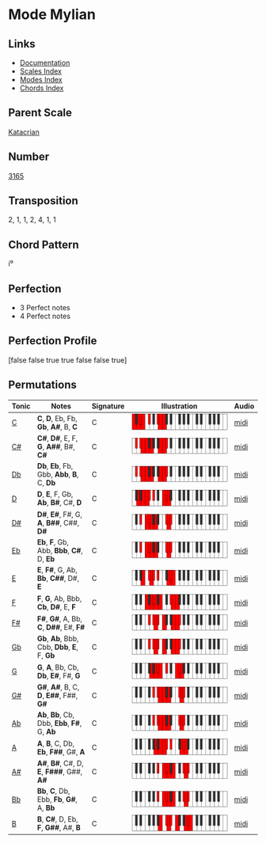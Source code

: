 # Mode Mylian

## Links

- [Documentation](README.md)
- [Scales Index](Scales.md)
- [Modes Index](Modes.md)
- [Chords Index](Chords.md)

## Parent Scale

[Katacrian](ScaleKatacrian.md)

## Number

[3165](https://ianring.com/musictheory/scales/3165)

## Transposition

2, 1, 1, 2, 4, 1, 1

## Chord Pattern

i⁰

## Perfection

- 3 Perfect notes
- 4 Perfect notes

## Perfection Profile

[false false true true false false true]

## Permutations

| Tonic | Notes | Signature | Illustration | Audio |
|-------|-------|-----------|--------------|-------|
| [C](ModeCNaturalMylian.md) | **C**, **D**, Eb, Fb, **Gb**, **A#**, B, **C** | C | ![CNaturalMylian](ModeCNaturalMylian.png) | [midi](https://github.com/edipermadi/music/blob/main/docs/ModeCNaturalMylian.mid?raw=true) |
| [C#](ModeCSharpMylian.md) | **C#**, **D#**, E, F, **G**, **A##**, B#, **C#** | C | ![CSharpMylian](ModeCSharpMylian.png) | [midi](https://github.com/edipermadi/music/blob/main/docs/ModeCSharpMylian.mid?raw=true) |
| [Db](ModeDFlatMylian.md) | **Db**, **Eb**, Fb, Gbb, **Abb**, **B**, C, **Db** | C | ![DFlatMylian](ModeDFlatMylian.png) | [midi](https://github.com/edipermadi/music/blob/main/docs/ModeDFlatMylian.mid?raw=true) |
| [D](ModeDNaturalMylian.md) | **D**, **E**, F, Gb, **Ab**, **B#**, C#, **D** | C | ![DNaturalMylian](ModeDNaturalMylian.png) | [midi](https://github.com/edipermadi/music/blob/main/docs/ModeDNaturalMylian.mid?raw=true) |
| [D#](ModeDSharpMylian.md) | **D#**, **E#**, F#, G, **A**, **B##**, C##, **D#** | C | ![DSharpMylian](ModeDSharpMylian.png) | [midi](https://github.com/edipermadi/music/blob/main/docs/ModeDSharpMylian.mid?raw=true) |
| [Eb](ModeEFlatMylian.md) | **Eb**, **F**, Gb, Abb, **Bbb**, **C#**, D, **Eb** | C | ![EFlatMylian](ModeEFlatMylian.png) | [midi](https://github.com/edipermadi/music/blob/main/docs/ModeEFlatMylian.mid?raw=true) |
| [E](ModeENaturalMylian.md) | **E**, **F#**, G, Ab, **Bb**, **C##**, D#, **E** | C | ![ENaturalMylian](ModeENaturalMylian.png) | [midi](https://github.com/edipermadi/music/blob/main/docs/ModeENaturalMylian.mid?raw=true) |
| [F](ModeFNaturalMylian.md) | **F**, **G**, Ab, Bbb, **Cb**, **D#**, E, **F** | C | ![FNaturalMylian](ModeFNaturalMylian.png) | [midi](https://github.com/edipermadi/music/blob/main/docs/ModeFNaturalMylian.mid?raw=true) |
| [F#](ModeFSharpMylian.md) | **F#**, **G#**, A, Bb, **C**, **D##**, E#, **F#** | C | ![FSharpMylian](ModeFSharpMylian.png) | [midi](https://github.com/edipermadi/music/blob/main/docs/ModeFSharpMylian.mid?raw=true) |
| [Gb](ModeGFlatMylian.md) | **Gb**, **Ab**, Bbb, Cbb, **Dbb**, **E**, F, **Gb** | C | ![GFlatMylian](ModeGFlatMylian.png) | [midi](https://github.com/edipermadi/music/blob/main/docs/ModeGFlatMylian.mid?raw=true) |
| [G](ModeGNaturalMylian.md) | **G**, **A**, Bb, Cb, **Db**, **E#**, F#, **G** | C | ![GNaturalMylian](ModeGNaturalMylian.png) | [midi](https://github.com/edipermadi/music/blob/main/docs/ModeGNaturalMylian.mid?raw=true) |
| [G#](ModeGSharpMylian.md) | **G#**, **A#**, B, C, **D**, **E##**, F##, **G#** | C | ![GSharpMylian](ModeGSharpMylian.png) | [midi](https://github.com/edipermadi/music/blob/main/docs/ModeGSharpMylian.mid?raw=true) |
| [Ab](ModeAFlatMylian.md) | **Ab**, **Bb**, Cb, Dbb, **Ebb**, **F#**, G, **Ab** | C | ![AFlatMylian](ModeAFlatMylian.png) | [midi](https://github.com/edipermadi/music/blob/main/docs/ModeAFlatMylian.mid?raw=true) |
| [A](ModeANaturalMylian.md) | **A**, **B**, C, Db, **Eb**, **F##**, G#, **A** | C | ![ANaturalMylian](ModeANaturalMylian.png) | [midi](https://github.com/edipermadi/music/blob/main/docs/ModeANaturalMylian.mid?raw=true) |
| [A#](ModeASharpMylian.md) | **A#**, **B#**, C#, D, **E**, **F###**, G##, **A#** | C | ![ASharpMylian](ModeASharpMylian.png) | [midi](https://github.com/edipermadi/music/blob/main/docs/ModeASharpMylian.mid?raw=true) |
| [Bb](ModeBFlatMylian.md) | **Bb**, **C**, Db, Ebb, **Fb**, **G#**, A, **Bb** | C | ![BFlatMylian](ModeBFlatMylian.png) | [midi](https://github.com/edipermadi/music/blob/main/docs/ModeBFlatMylian.mid?raw=true) |
| [B](ModeBNaturalMylian.md) | **B**, **C#**, D, Eb, **F**, **G##**, A#, **B** | C | ![BNaturalMylian](ModeBNaturalMylian.png) | [midi](https://github.com/edipermadi/music/blob/main/docs/ModeBNaturalMylian.mid?raw=true) |
